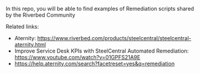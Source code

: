 In this repo, you will be able to find examples of Remediation scripts shared by the Riverbed Community

Related links:
- Aternity: https://www.riverbed.com/products/steelcentral/steelcentral-aternity.html
- Improve Service Desk KPIs with SteelCentral Automated Remediation: https://www.youtube.com/watch?v=01GPFS21A9E
- https://help.aternity.com/search?facetreset=yes&q=remediation
